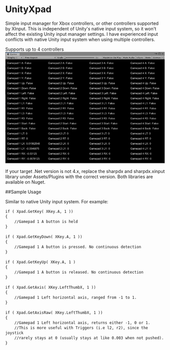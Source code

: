 # UnityXpad
Simple input manager for Xbox controllers, or other controllers supported by XInput. This is independent of Unity's native input system, so it won't affect the existing Unity input manager settings. I have experienced input conflicts with native Unity input system when using multiple controllers. 

Supports up to 4 controllers
![Demo Image](./RepoImg/Demo.png)

If your target .Net version is not 4.x, replace the sharpdx and sharpdx.xinput library under Assets/Plugins with the correct version. Both libraries are available on Nuget. 

##Sample Usage

Similar to native Unity input system. For example: 

```
if ( Xpad.GetKey( XKey.A, 1 ))
{
	//Gamepad 1 A button is held
}

if ( Xpad.GetKeyDown( XKey.A, 1 ))
{
	//Gamepad 1 A button is pressed. No continuous detection
}

if ( Xpad.GetKeyUp( XKey.A, 1 )
{
	//Gamepad 1 A button is released. No continuous detection
}

if ( Xpad.GetAxis( XKey.LeftThumbX, 1 ))
{
	//Gamepad 1 Left horizontal axis, ranged from -1 to 1. 
}

if ( Xpad.GetAxisRaw( XKey.LeftThumbX, 1 ))
{
	//Gamepad 1 Left horizontal axis, returns either -1, 0 or 1.
	//This is more useful with Triggers (i.e l2, r2), since the joystick
	//rarely stays at 0 (usually stays at like 0.003 when not pushed). 
}
```